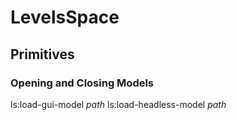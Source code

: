 # LevelsSpace
## Primitives
### Opening and Closing Models
ls:load-gui-model *path*
ls:load-headless-model *path*
